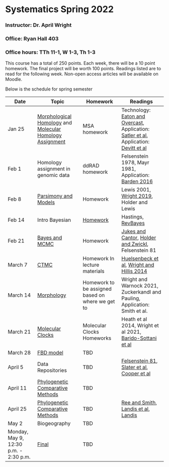 # Systematics Spring 2022
### Instructor: Dr. April Wright
### Office: Ryan Hall 403
### Office hours: TTh 11-1, W 1-3, Th 1-3

This course has a total of 250 points. Each week, there will be a 10 point homework. The final project will be worth 100 points. Readings listed are to read for the following week. Non-open access articles will be available on Moodle.

Below is the schedule for spring semester

| Date | Topic | Homework | Readings |
|------|-------|----------|----------|
| Jan 25 | [Morphological Homology](https://wrightaprilm.github.io/Systematics2022/articles/01_morphological_homology/index.html) and [Molecular Homology Assignment](https://wrightaprilm.github.io/Systematics2022/articles/02_molecular_homology/index.html) | MSA homework  | Technology: [Eaton and Overcast](https://academic.oup.com/bioinformatics/article/36/8/2592/5697088), Application: [Satler et al](https://onlinelibrary.wiley.com/doi/full/10.1111/evo.13809?casa_token=J-N5E6NfJ6sAAAAA%3AIyaz-Aqf-ikBHG_JUM0EwpYsdUs5DWzixm9VF8IEMn8xzGDDyPJ_ha23BekjV0vSCxa8M7mNKYsCKw), Application: [Devitt et al](https://www.pnas.org/content/116/7/2624.short) |
| Feb 1 | Homology assignment in genomic data | ddRAD homework | Felsenstein 1978, Mayr 1981, Application: [Barden 2016](https://www.sciencedirect.com/science/article/pii/S0960982216000415)|
| Feb 8 | [Parsimony and Models](https://wrightaprilm.github.io/Systematics2022/articles/03_ParsimonyAndModels/index.html)| Homework | Lewis 2001, [Wright 2019](https://academic.oup.com/isd/article/3/3/2/5519658), Holder and Lewis |
| Feb 14 | Intro Bayesian | [Homework](https://wrightaprilm.github.io/Systematics2022/articles/Homework/Homework3.html) | Hastings, [RevBayes](https://academic.oup.com/sysbio/article/65/4/726/1753608?login=true) | 
| Feb 21 | [Bayes and MCMC](https://wrightaprilm.github.io/Systematics2022/articles/04_tutorial_structure/index.html) | Homework | [Jukes and Cantor](https://books.google.com/books?hl=en&lr=&id=FDHLBAAAQBAJ&oi=fnd&pg=PA21&dq=jukes+cantor+1969&ots=bmflRKW1iC&sig=R1gFxVs1resjyTimQV8oFE4aGPA#v=onepage&q=jukes%20cantor%201969&f=false), [Holder and Zwickl](https://academic.oup.com/sysbio/article/53/6/877/1651008), Felsenstein 81 | 
| March 7 | [CTMC](https://wrightaprilm.github.io/Systematics2022/articles/06_models/index.html) | Homework In lecture materials | [Huelsenbeck et al](https://academic.oup.com/sysbio/article/53/1/47/2842899), [Wright and Hillis 2014](https://journals.plos.org/plosone/article?id=10.1371/journal.pone.0109210)
| March 14 | [Morphology](https://revbayes.github.io/tutorials/morph_tree/V2.html) | Homework to be assigned based on where we get to | Wright and Warnock 2021, Zuckerkandl and Pauling, Application: Smith et al. |
| March 21 | [Molecular Clocks](https://dwbapst.github.io/PaleoSoc_phylo_short_course_2019/articles/module_07_TripartiteModel2_clock_models/Clock_models_for_character_data.html) | Molecular Clocks Homeworks | Heath et al 2014, Wright et al 2021, [Barido-Sottani et al](https://hal.archives-ouvertes.fr/hal-02536394/) |
| March 28 | [FBD model](https://dwbapst.github.io/PaleoSoc_phylo_short_course_2019/articles/module_08_TripartiteModel3_Fossilized_Birth_death/RB_Total_Evidence_Tutorial.html) | TBD  |
| April 5 | Data Repositories| TBD | [Felsenstein 81](https://www.journals.uchicago.edu/doi/abs/10.1086/284325), [Slater et al](https://onlinelibrary.wiley.com/doi/full/10.1111/j.1558-5646.2012.01723.x), [Cooper et al](https://academic.oup.com/biolinnean/article/118/1/64/2440254?login=true)| 
| April 11 | [Phylogenetic Comparative Methods](https://dwbapst.github.io/PaleoSoc_phylo_short_course_2019/articles/module_09_worked_PCM_example/module_08.html) | TBD | 
| April 25 | [Phylogenetic Comparative Methods](https://dwbapst.github.io/PaleoSoc_phylo_short_course_2019/articles/module_09_worked_PCM_example/module_08.html) | TBD | [Ree and Smith](https://academic.oup.com/sysbio/article/57/1/4/1703014?login=true), [Landis et al](https://onlinelibrary.wiley.com/doi/full/10.1111/evo.13594?casa_token=h16ZKs9d9c0AAAAA%3AM5veWProl8cwBAKyLIZnm6bw-qobYTVM02ULP5n0I_pFqFvaZu8oadWmSenHMFZ9jduaGeS3xrcjJA), [Landis](https://academic.oup.com/sysbio/article/66/2/128/2669985)| 
| May 2 | Biogeography | TBD |
| Monday, May 9, 12:30 p.m. - 2:30 p.m. | [Final](https://wrightaprilm.github.io/Systematics2022/articles/08_final/index.html) | TBD |
